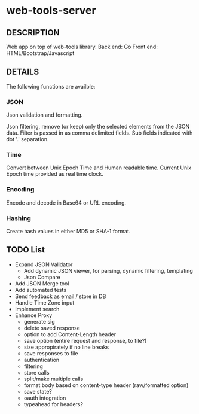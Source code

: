 web-tools-server
================

## DESCRIPTION

Web app on top of web-tools library.
Back end: Go
Front end: HTML/Bootstrap/Javascript

## DETAILS

The following functions are availble:

### JSON

Json validation and formatting.

Json filtering, remove (or keep) only the selected elements from the JSON data.
Filter is passed in as comma delimited fields. Sub fields indicated with dot '.' separation.

### Time

Convert between Unix Epoch Time and Human readable time.
Current Unix Epoch time provided as real time clock.

### Encoding

Encode and decode in Base64 or URL encoding.

### Hashing

Create hash values in either MD5 or SHA-1 format. 

## TODO List

- Expand JSON Validator
	- Add dynamic JSON viewer, for parsing, dynamic filtering, templating
	- Json Compare
- Add JSON Merge tool
- Add automated tests
- Send feedback as email / store in DB
- Handle Time Zone input
- Implement search
- Enhance Proxy
	- generate sig
	- delete saved response
	- option to add Content-Length header
	- save option (entire request and response, to file?)
	- size appropirately if no line breaks
	- save responses to file
	- authentication
	- filtering
	- store calls
	- split/make multiple calls
	- format body based on content-type header (raw/formatted option)
	- save state?
	- oauth integration
	- typeahead for headers?
